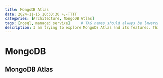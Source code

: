 ```yaml
---
title: MongoDB Atlas
date: 2024-11-15 10:30:30 +/-TTTT
categories: [Architecture, MongoDB Atlas]
tags: [nosql, managed service]     # TAG names should always be lowercase
description: I am trying to explore MongoDB Atlas and its features. This post will highlight the benefits of using MongoDB Atlas.
---
```


# MongoDB

## MongoDB Atlas
